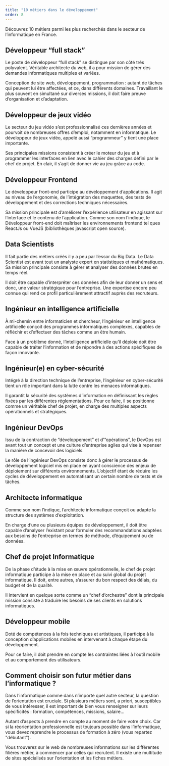 ```yaml
---
title: "10 métiers dans le développement"
order: 8
---
```



Découvrez 10 métiers parmi les plus recherchés dans le secteur de l’informatique en France.


## Développeur “full stack”

Le poste de développeur “full stack” se distingue par son côté très polyvalent. Véritable architecte du web, il a pour mission de gérer des demandes informatiques multiples et variées.

Conception de site web, développement, programmation : autant de tâches qui peuvent lui être affectées, et ce, dans différents domaines. Travaillant le plus souvent en simultané sur diverses missions, il doit faire preuve d’organisation et d’adaptation.


## Développeur de jeux vidéo

Le secteur du jeu vidéo s’est professionnalisé ces dernières années et pourvoit de nombreuses offres d’emploi, notamment en informatique. Le développeur de jeux vidéo, appelé aussi “programmeur” y tient une place importante.

Ses principales missions consistent à créer le moteur du jeu et à programmer les interfaces en lien avec le cahier des charges défini par le chef de projet. En clair, il s’agit de donner vie au jeu grâce au code.


## Développeur Frontend

Le développeur front-end participe au développement d’applications. Il agit au niveau de l’ergonomie, de l’intégration des maquettes, des tests de développement et des corrections techniques nécessaires.

Sa mission principale est d’améliorer l’expérience utilisateur en agissant sur l’interface et le contenu de l’application. Comme son nom l’indique, le Développeur front-end doit maîtriser les environnements frontend tel ques ReactJs ou VueJS (bibliothèques javascript open source).


## Data Scientists

Il fait partie des métiers créés il y a peu par l’essor du Big Data. Le Data Scientist est avant tout un analyste expert en statistiques et mathématiques. Sa mission principale consiste à gérer et analyser des données brutes en temps réel.

Il doit être capable d’interpréter ces données afin de leur donner un sens et donc, une valeur stratégique pour l’entreprise. Une expertise encore peu connue qui rend ce profil particulièrement attractif auprès des recruteurs.


## Ingénieur en intelligence artificielle

À mi-chemin entre informaticien et chercheur, l’ingénieur en intelligence artificielle conçoit des programmes informatiques complexes, capables de réfléchir et d’effectuer des tâches comme un être humain.

Face à un problème donné, l’intelligence artificielle qu’il déploie doit être capable de traiter l’information et de répondre à des actions spécifiques de façon innovante.


## Ingénieur(e) en cyber-sécurité

Intégré à la direction technique de l’entreprise, l’ingénieur en cyber-sécurité tient un rôle important dans la lutte contre les menaces informatiques.

Il garantit la sécurité des systèmes d’information en définissant les règles fixées par les différentes réglementations. Pour ce faire, il se positionne comme un véritable chef de projet, en charge des multiples aspects opérationnels et stratégiques.


## Ingénieur DevOps 
Issu de la contraction de “développement” et d’“opérations”, le DevOps est avant tout un concept et une culture d’entreprise agiles qui vise à repenser la manière de concevoir des logiciels.

Le rôle de l’ingénieur DevOps consiste donc à gérer le processus de développement logiciel mis en place en ayant conscience des enjeux de déploiement sur différents environnements. L’objectif étant de réduire les cycles de développement en automatisant un certain nombre de tests et de tâches.


## Architecte informatique

Comme son nom l’indique, l’architecte informatique conçoit ou adapte la structure des systèmes d’exploitation. 

En charge d’une ou plusieurs équipes de développement, il doit être capable d’analyser l’existant pour formuler des recommandations adaptées aux besoins de l’entreprise en termes de méthode, d’équipement ou de données.


## Chef de projet Informatique

De la phase d’étude à la mise en œuvre opérationnelle, le chef de projet informatique participe à la mise en place et au suivi global du projet informatique. Il doit, entre autres, s’assurer du bon respect des délais, du budget et de la qualité. 

Il intervient en quelque sorte comme un “chef d’orchestre” dont la principale mission consiste à traduire les besoins de ses clients en solutions informatiques.


## Développeur mobile

Doté de compétences à la fois techniques et artistiques, il participe à la conception d’applications mobiles en intervenant à chaque étape du développement.

Pour ce faire, il doit prendre en compte les contraintes liées à l’outil mobile et au comportement des utilisateurs.


## Comment choisir son futur métier dans l’informatique ?

Dans l’informatique comme dans n’importe quel autre secteur, la question de l’orientation est cruciale. Si plusieurs métiers sont, a priori, susceptibles de vous intéresser, il est important de bien vous renseigner sur leurs spécificités : formation, compétences, missions, salaire…

Autant d’aspects à prendre en compte au moment de faire votre choix. Car si la réorientation professionnelle est toujours possible dans l’informatique, vous devez reprendre le processus de formation à zéro (vous repartez "débutant").

Vous trouverez sur le web de nombreuses informations sur les différentes filières métier, à commencer par celles qui recrutent. Il existe une multitude de sites spécialisés sur l’orientation et les fiches métiers. 
